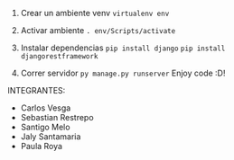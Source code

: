 1. Crear un ambiente venv
`virtualenv env`
2. Activar ambiente
`. env/Scripts/activate`
3. Instalar dependencias
`pip install django`
`pip install djangorestframework`

4. Correr servidor
`py manage.py runserver`
Enjoy code :D!

INTEGRANTES:
- Carlos Vesga
- Sebastian Restrepo
- Santigo Melo
- Jaly Santamaria
- Paula Roya
